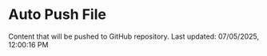 # Auto Push File

Content that will be pushed to GitHub repository.
Last updated: 07/05/2025, 12:00:16 PM